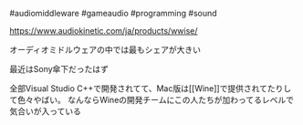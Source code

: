 #audiomiddleware #gameaudio #programming #sound

https://www.audiokinetic.com/ja/products/wwise/

オーディオミドルウェアの中では最もシェアが大きい

最近はSony傘下だったはず

全部Visual Studio C++で開発されてて、Mac版は[[Wine]]で提供されてたりして色々やばい。
なんならWineの開発チームにこの人たちが加わってるレベルで気合いが入っている